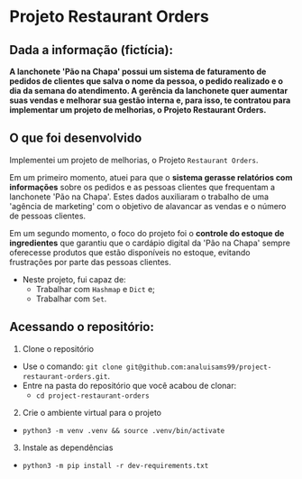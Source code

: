 # Projeto Restaurant Orders

## Dada a informação (fictícia):
**A lanchonete 'Pão na Chapa' possui um sistema de faturamento de pedidos de clientes que salva o nome da pessoa, o pedido realizado e o dia da semana do atendimento. A gerência da lanchonete quer aumentar suas vendas e melhorar sua gestão interna e, para isso, te contratou para implementar um projeto de melhorias, o Projeto Restaurant Orders.**

## O que foi desenvolvido
Implementei um projeto de melhorias, o Projeto `Restaurant Orders`.

Em um primeiro momento, atuei para que o **sistema gerasse relatórios com informações** sobre os pedidos e as pessoas clientes que frequentam a lanchonete 'Pão na Chapa'. Estes dados auxiliaram o trabalho de uma 'agência de marketing' com o objetivo de alavancar as vendas e o número de pessoas clientes.

Em um segundo momento, o foco do projeto foi o **controle do estoque de ingredientes** que garantiu que o cardápio digital da 'Pão na Chapa' sempre oferecesse produtos que estão disponíveis no estoque, evitando frustrações por parte das pessoas clientes.

* Neste projeto, fui capaz de:
  - Trabalhar com `Hashmap` e `Dict` e;
  - Trabalhar com `Set`.

## Acessando o repositório:

  1. Clone o repositório

  - Use o comando: `git clone git@github.com:analuisams99/project-restaurant-orders.git`.
  - Entre na pasta do repositório que você acabou de clonar:
    - `cd project-restaurant-orders`

  2. Crie o ambiente virtual para o projeto

  - `python3 -m venv .venv && source .venv/bin/activate`

  3. Instale as dependências

  - `python3 -m pip install -r dev-requirements.txt`
  
